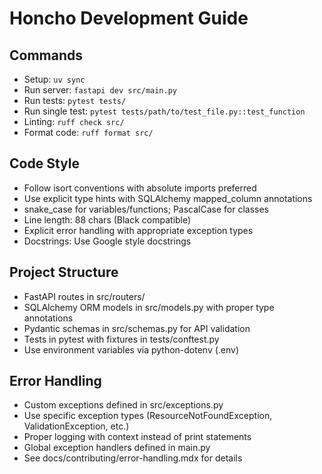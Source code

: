 # Honcho Development Guide

## Commands
- Setup: `uv sync`
- Run server: `fastapi dev src/main.py`
- Run tests: `pytest tests/`
- Run single test: `pytest tests/path/to/test_file.py::test_function`
- Linting: `ruff check src/`
- Format code: `ruff format src/`

## Code Style
- Follow isort conventions with absolute imports preferred
- Use explicit type hints with SQLAlchemy mapped_column annotations
- snake_case for variables/functions; PascalCase for classes
- Line length: 88 chars (Black compatible)
- Explicit error handling with appropriate exception types
- Docstrings: Use Google style docstrings

## Project Structure
- FastAPI routes in src/routers/
- SQLAlchemy ORM models in src/models.py with proper type annotations
- Pydantic schemas in src/schemas.py for API validation
- Tests in pytest with fixtures in tests/conftest.py
- Use environment variables via python-dotenv (.env)

## Error Handling
- Custom exceptions defined in src/exceptions.py
- Use specific exception types (ResourceNotFoundException, ValidationException, etc.)
- Proper logging with context instead of print statements
- Global exception handlers defined in main.py
- See docs/contributing/error-handling.mdx for details